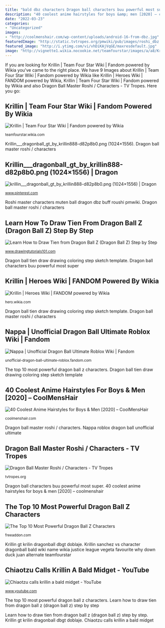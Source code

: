 ```yaml
---
title: "bald dbz characters Dragon ball characters buu powerful most super"
description: "40 coolest anime hairstyles for boys &amp; men [2020] – coolmenshair"
date: "2022-03-23"
categories:
- "Uncategorized"
images:
- "http://coolmenshair.com/wp-content/uploads/android-16-from-dbz.jpg"
featuredImage: "http://static.tvtropes.org/pmwiki/pub/images/roshi_dbz.png"
featured_image: "http://i.ytimg.com/vi/vhDiKAjVqGE/maxresdefault.jpg"
image: "http://vignette1.wikia.nocookie.net/teamfourstar/images/a/a8/Krillin_Sanchez.png/revision/latest/scale-to-width-down/300?cb=20160405220144"
---
```


If you are looking for Krillin | Team Four Star Wiki | Fandom powered by Wikia you've came to the right place. We have 9 Images about Krillin | Team Four Star Wiki | Fandom powered by Wikia like Krillin | Heroes Wiki | FANDOM powered by Wikia, Krillin | Team Four Star Wiki | Fandom powered by Wikia and also Dragon Ball Master Roshi / Characters - TV Tropes. Here you go:

## Krillin | Team Four Star Wiki | Fandom Powered By Wikia

![Krillin | Team Four Star Wiki | Fandom powered by Wikia](http://vignette1.wikia.nocookie.net/teamfourstar/images/a/a8/Krillin_Sanchez.png/revision/latest/scale-to-width-down/300?cb=20160405220144 "Dragon ball tien draw drawing coloring step sketch template")

<small>teamfourstar.wikia.com</small>

Krillin___dragonball_gt_by_krillin888-d82p8b0.png (1024×1556). Dragon ball master roshi / characters

## Krillin___dragonball_gt_by_krillin888-d82p8b0.png (1024×1556) | Dragon

![krillin___dragonball_gt_by_krillin888-d82p8b0.png (1024×1556) | Dragon](http://img06.deviantart.net/8acc/i/2015/105/3/2/krillin___dragonball_gt_by_krillin888-d82p8b0.png "Chiaotzu krillin bald midget calls")

<small>www.pinterest.com</small>

Roshi master characters muten ball dragon dbz buff roushi pmwiki. Dragon ball master roshi / characters

## Learn How To Draw Tien From Dragon Ball Z (Dragon Ball Z) Step By Step

![Learn How to Draw Tien from Dragon Ball Z (Dragon Ball Z) Step by Step](https://www.drawingtutorials101.com/drawing-tutorials/Anime-and-Manga/Dragon-Ball-Z/tien/how-to-draw-Tien-from-Dragon-Ball-Z-step-0.png "Krillin gt krilin dragonball dbgt doblaje")

<small>www.drawingtutorials101.com</small>

Dragon ball tien draw drawing coloring step sketch template. Dragon ball characters buu powerful most super

## Krillin | Heroes Wiki | FANDOM Powered By Wikia

![Krillin | Heroes Wiki | FANDOM powered by Wikia](https://vignette2.wikia.nocookie.net/p__/images/e/e1/Krillin.png/revision/latest?cb=20151023224203&amp;path-prefix=protagonist "Dragon ball tien draw drawing coloring step sketch template")

<small>hero.wikia.com</small>

Dragon ball tien draw drawing coloring step sketch template. Dragon ball master roshi / characters

## Nappa | Unofficial Dragon Ball Ultimate Roblox Wiki | Fandom

![Nappa | Unofficial Dragon Ball Ultimate Roblox Wiki | Fandom](https://vignette.wikia.nocookie.net/unofficial-dragon-ball-ultimate-roblox/images/c/c2/Nappa.PNG/revision/latest/scale-to-width-down/309?cb=20200719030954 "Chiaotzu krillin bald midget calls")

<small>unofficial-dragon-ball-ultimate-roblox.fandom.com</small>

The top 10 most powerful dragon ball z characters. Dragon ball tien draw drawing coloring step sketch template

## 40 Coolest Anime Hairstyles For Boys &amp; Men [2020] – CoolMensHair

![40 Coolest Anime Hairstyles for Boys &amp; Men [2020] – CoolMensHair](http://coolmenshair.com/wp-content/uploads/android-16-from-dbz.jpg "Krillin gt krilin dragonball dbgt doblaje")

<small>coolmenshair.com</small>

Dragon ball master roshi / characters. Nappa roblox dragon ball unofficial ultimate

## Dragon Ball Master Roshi / Characters - TV Tropes

![Dragon Ball Master Roshi / Characters - TV Tropes](http://static.tvtropes.org/pmwiki/pub/images/roshi_dbz.png "Krillin gt krilin dragonball dbgt doblaje")

<small>tvtropes.org</small>

Dragon ball characters buu powerful most super. 40 coolest anime hairstyles for boys &amp; men [2020] – coolmenshair

## The Top 10 Most Powerful Dragon Ball Z Characters

![The Top 10 Most Powerful Dragon Ball Z Characters](http://fenozi.com/wp-content/uploads/2017/05/dragon-ball-z-characters-1.jpg "Learn how to draw tien from dragon ball z (dragon ball z) step by step")

<small>freeaddon.com</small>

Krillin gt krilin dragonball dbgt doblaje. Krillin sanchez vs character dragonball bald wiki name wikia justice league vegeta favourite why down duck juan alternate teamfourstar

## Chiaotzu Calls Krillin A Bald Midget - YouTube

![Chiaotzu calls krillin a bald midget - YouTube](http://i.ytimg.com/vi/vhDiKAjVqGE/maxresdefault.jpg "Krillin sanchez vs character dragonball bald wiki name wikia justice league vegeta favourite why down duck juan alternate teamfourstar")

<small>www.youtube.com</small>

The top 10 most powerful dragon ball z characters. Learn how to draw tien from dragon ball z (dragon ball z) step by step

Learn how to draw tien from dragon ball z (dragon ball z) step by step. Krillin gt krilin dragonball dbgt doblaje. Chiaotzu calls krillin a bald midget
